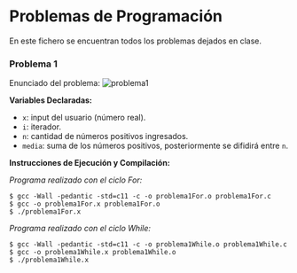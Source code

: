 # Problemas de Programación
En este fichero se encuentran todos los problemas dejados en clase.

### Problema 1
Enunciado del problema:
![problema1](./img/problema1.png)

**Variables Declaradas:**
  - `x`: input del usuario (número real).
  - `i`: iterador.
  - `n`: cantidad de números positivos ingresados.
  - `media`: suma de los números positivos, posteriormente se difidirá entre `n`.

**Instrucciones de Ejecución y Compilación:**

*Programa realizado con el ciclo For:*
```
$ gcc -Wall -pedantic -std=c11 -c -o problema1For.o problema1For.c
$ gcc -o problema1For.x problema1For.o
$ ./problema1For.x
```

*Programa realizado con el ciclo While:*
```
$ gcc -Wall -pedantic -std=c11 -c -o problema1While.o problema1While.c
$ gcc -o problema1While.x problema1While.o
$ ./problema1While.x
```
